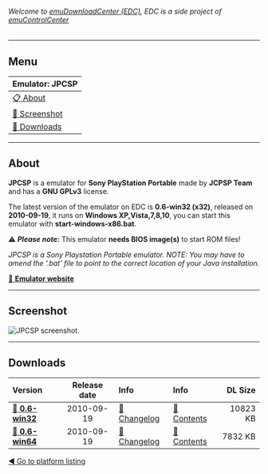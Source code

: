 ###### Welcome to [emuDownloadCenter (EDC)](https://github.com/PhoenixInteractiveNL/emuDownloadCenter/wiki/), EDC is a side project of [emuControlCenter](https://github.com/PhoenixInteractiveNL/emuControlCenter/wiki/)
***
## Menu
| **Emulator: JPCSP** |
|:---------|
| [:clipboard: About](#about) |
| [:sunrise: Screenshot](#screenshot) |
| [:floppy_disk: Downloads](#downloads) |
***
## About
**JPCSP** is a emulator for **Sony PlayStation Portable** made by **JCPSP Team** and has a **GNU GPLv3** license.

The latest version of the emulator on EDC is **0.6-win32 (x32)**, released on **2010-09-19**, it runs on **Windows XP,Vista,7,8,10**, you can start this emulator with **start-windows-x86.bat**.

:warning: _**Please note:**_ This emulator **needs BIOS image(s)** to start ROM files!

_JPCSP is a Sony Playstation Portable emulator. NOTE: You may have to amend the '.bat' file to point to the correct location of your Java installation._

[:link: **Emulator website**](http://www.jpcsp.org)
***
## Screenshot
![](https://raw.githubusercontent.com/PhoenixInteractiveNL/emuDownloadCenter/master/hooks/jpcsp/screen.jpg "JPCSP screenshot.")
***
## Downloads
| Version  | Release date  | Info       | Info       | DL Size    |
|:---------|:-------------:|:-----------|:-----------|-----------:|
| [:floppy_disk: **0.6-win32**](https://github.com/PhoenixInteractiveNL/edc-repo0005/raw/master/jpcsp/0.6-win32.7z) | 2010-09-19 | [:page_facing_up: Changelog](https://github.com/PhoenixInteractiveNL/edc-repo0005/blob/master/jpcsp/0.6-win32_changelog.txt) | [:mag_right: Contents](https://github.com/PhoenixInteractiveNL/edc-repo0005/blob/master/jpcsp/0.6-win32_contents.txt) | 10823 KB |
| [:floppy_disk: **0.6-win64**](https://github.com/PhoenixInteractiveNL/edc-repo0005/raw/master/jpcsp/0.6-win64.7z) | 2010-09-19 | [:page_facing_up: Changelog](https://github.com/PhoenixInteractiveNL/edc-repo0005/blob/master/jpcsp/0.6-win64_changelog.txt) | [:mag_right: Contents](https://github.com/PhoenixInteractiveNL/edc-repo0005/blob/master/jpcsp/0.6-win64_contents.txt) | 7832 KB |

[:arrow_backward: Go to platform listing](https://github.com/PhoenixInteractiveNL/emuDownloadCenter/wiki/EDC-Platform-List)
